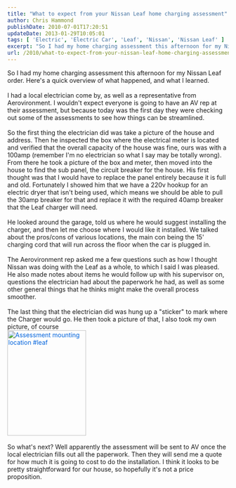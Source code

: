 ```yaml
---
title: "What to expect from your Nissan Leaf home charging assessment"
author: Chris Hammond
publishDate: 2010-07-01T17:20:51
updateDate: 2013-01-29T10:05:01
tags: [ 'Electric', 'Electric Car', 'Leaf', 'Nissan', 'Nissan Leaf' ]
excerpt: "So I had my home charging assessment this afternoon for my Nissan Leaf order. Here's a quick overview of what happened, and what I learned.  I had a local electrician come by, as well as a representative from Aerovironment. I wouldn't expect everyone is going to have an AV rep at their assessment, but because today was the first day they were checking out some of the assessments to see how things can be streamlined.  So the first thing the electrician did was take a picture of the house and address. Then he inspected the box where the electrical meter is located and verified that the overall capacity of the house was fine, ours was with a 100amp (remember I'm no electrician so what I say may be totally wrong). From there he took a picture of the box and meter, then moved into the house to find the sub panel, the circuit breaker for the house. His first thought was that I would have to replace the panel entirely because it is full and old. Fortunately I showed him that we have a 220v hookup for an electric dryer that isn't being used, which means we should be able to pull the 30amp breaker for that and replace it with the required 40amp breaker that the Leaf charger will need.  He looked around the garage, told us where he would suggest installing the charger, and then let me choose where I would like it installed. We talked about the pros/cons of various locations, the main con being the 15' charging cord that will run across the floor when the car is plugged in.  The Aerovironment rep asked me a few questions such as how I thought Nissan was doing with the Leaf as a whole, to which I said I was pleased. He also made notes about items he would follow up with his supervisor on, questions the electrician had about the paperwork he had, as well as some other general things that he thinks might make the overall process smoother.&nbsp;  The last thing that the electrician did was hung up a \"sticker\" to mark where the Charger would go. He then took a picture of that, I also took my own picture, of course   So what's next? Well apparently the assessment will be sent to AV once the local electrician fills out all the paperwork. Then they will send me a quote for how much it is going to cost to do the installation. I think it looks to be pretty straightforward for our house, so hopefully it's not a price proposition."
url: /2010/what-to-expect-from-your-nissan-leaf-home-charging-assessment  # Use the generated URL with year
---
```

So I had my home charging assessment this afternoon for my Nissan Leaf order. Here's a quick overview of what happened, and what I learned.<br /> <br /> I had a local electrician come by, as well as a representative from Aerovironment. I wouldn't expect everyone is going to have an AV rep at their assessment, but because today was the first day they were checking out some of the assessments to see how things can be streamlined.<br /> <br /> So the first thing the electrician did was take a picture of the house and address. Then he inspected the box where the electrical meter is located and verified that the overall capacity of the house was fine, ours was with a 100amp (remember I'm no electrician so what I say may be totally wrong). From there he took a picture of the box and meter, then moved into the house to find the sub panel, the circuit breaker for the house. His first thought was that I would have to replace the panel entirely because it is full and old. Fortunately I showed him that we have a 220v hookup for an electric dryer that isn't being used, which means we should be able to pull the 30amp breaker for that and replace it with the required 40amp breaker that the Leaf charger will need.<br /> <br /> He looked around the garage, told us where he would suggest installing the charger, and then let me choose where I would like it installed. We talked about the pros/cons of various locations, the main con being the 15' charging cord that will run across the floor when the car is plugged in.<br /> <br /> The Aerovironment rep asked me a few questions such as how I thought Nissan was doing with the Leaf as a whole, to which I said I was pleased. He also made notes about items he would follow up with his supervisor on, questions the electrician had about the paperwork he had, as well as some other general things that he thinks might make the overall process smoother.&nbsp;<br /> <br /> The last thing that the electrician did was hung up a "sticker" to mark where the Charger would go. He then took a picture of that, I also took my own picture, of course<br /> <a href="https://www.flickr.com/photos/chammond/4753237082/" title="Assessment mounting location #leaf" style="color: #0063dc; text-decoration: underline;"><img src="https://farm5.static.flickr.com/4118/4753237082_19ca5dafc1_m.jpg" width="179" height="240" alt="Assessment mounting location #leaf" class="pc_img" style="border:   none;" /></a><br /> <br /> So what's next? Well apparently the assessment will be sent to AV once the local electrician fills out all the paperwork. Then they will send me a quote for how much it is going to cost to do the installation. I think it looks to be pretty straightforward for our house, so hopefully it's not a price proposition.
